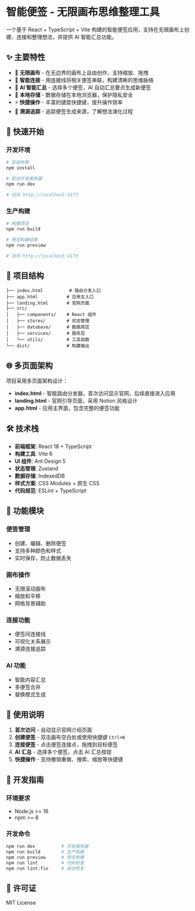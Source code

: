# 智能便签 - 无限画布思维整理工具

一个基于 React + TypeScript + Vite 构建的智能便签应用，支持在无限画布上创建、连接和整理想法，并提供 AI 智能汇总功能。

## ✨ 主要特性

- 🎨 **无限画布** - 在无边界的画布上自由创作，支持缩放、拖拽
- 🔗 **智能连接** - 用连接线将相关便签串联，构建清晰的思维脉络
- 🤖 **AI 智能汇总** - 选择多个便签，AI 自动汇总要点生成新便签
- 💾 **本地存储** - 数据存储在本地浏览器，保护隐私安全
- ⚡ **快捷操作** - 丰富的键盘快捷键，提升操作效率
- 🎯 **溯源追踪** - 追踪便签生成来源，了解想法演化过程

## 🚀 快速开始

### 开发环境

```bash
# 安装依赖
npm install

# 启动开发服务器
npm run dev

# 访问 http://localhost:5173
```

### 生产构建

```bash
# 构建项目
npm run build

# 预览构建结果
npm run preview

# 访问 http://localhost:4173
```

## 📁 项目结构

```
├── index.html          # 路由分发入口
├── app.html           # 应用主入口
├── landing.html       # 官网页面
├── src/
│   ├── components/    # React 组件
│   ├── stores/        # 状态管理
│   ├── database/      # 数据库层
│   ├── services/      # 服务层
│   └── utils/         # 工具函数
└── dist/              # 构建输出
```

## 🌐 多页面架构

项目采用多页面架构设计：

- **index.html** - 智能路由分发器，首次访问显示官网，后续直接进入应用
- **landing.html** - 官网引导页面，采用 Notion 风格设计
- **app.html** - 应用主界面，包含完整的便签功能

## 🛠 技术栈

- **前端框架**: React 18 + TypeScript
- **构建工具**: Vite 6
- **UI 组件**: Ant Design 5
- **状态管理**: Zustand
- **数据存储**: IndexedDB
- **样式方案**: CSS Modules + 原生 CSS
- **代码规范**: ESLint + TypeScript

## 📱 功能模块

### 便签管理
- 创建、编辑、删除便签
- 支持多种颜色和样式
- 实时保存，防止数据丢失

### 画布操作
- 无限滚动画布
- 缩放和平移
- 网格背景辅助

### 连接功能
- 便签间连接线
- 可视化关系展示
- 溯源连接追踪

### AI 功能
- 智能内容汇总
- 多便签合并
- 替换模式生成

## 🎯 使用说明

1. **首次访问** - 自动显示官网介绍页面
2. **创建便签** - 双击画布空白处或使用快捷键 `Ctrl+N`
3. **连接便签** - 点击便签连接点，拖拽到目标便签
4. **AI 汇总** - 选择多个便签，点击 AI 汇总按钮
5. **快捷操作** - 支持撤销重做、搜索、缩放等快捷键

## 🔧 开发指南

### 环境要求
- Node.js >= 16
- npm >= 8

### 开发命令
```bash
npm run dev          # 开发服务器
npm run build        # 生产构建
npm run preview      # 预览构建
npm run lint         # 代码检查
npm run lint:fix     # 自动修复
```

## 📄 许可证

MIT License

